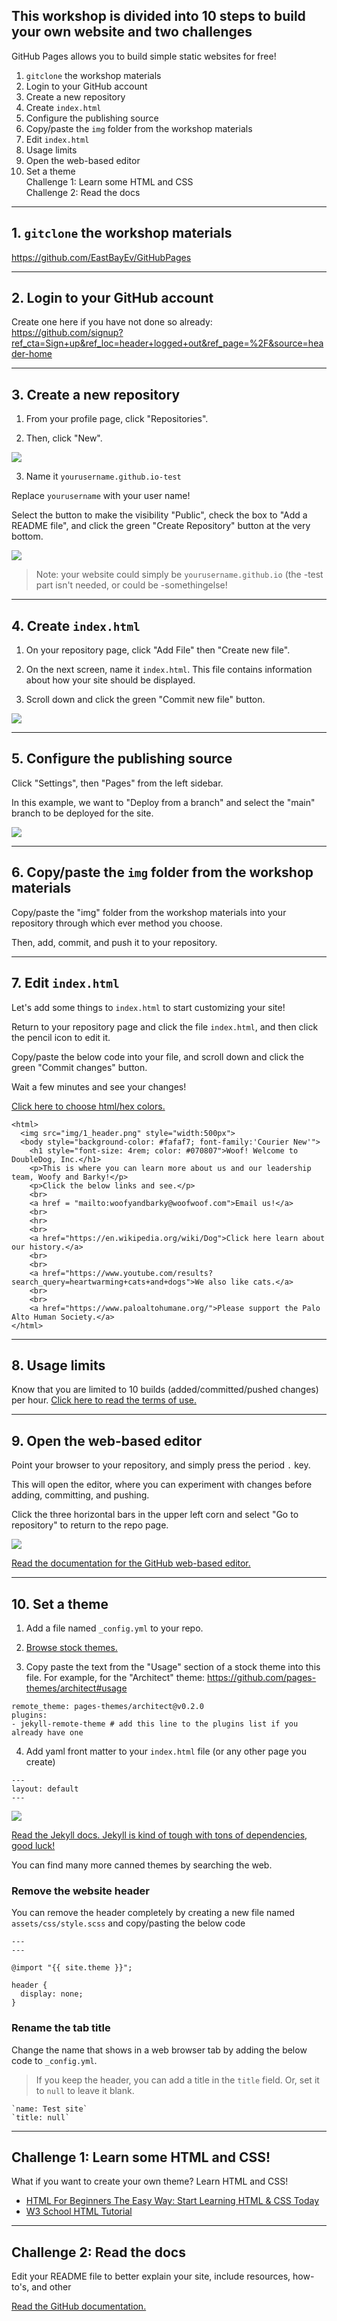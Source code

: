 ## This workshop is divided into 10 steps to build your own website and two challenges

GitHub Pages allows you to build simple static websites for free!

1. `gitclone` the workshop materials
2. Login to your GitHub account
3. Create a new repository
4. Create `index.html`
5. Configure the publishing source
6. Copy/paste the `img` folder from the workshop materials
7. Edit `index.html`
8. Usage limits
9. Open the web-based editor
10. Set a theme  
Challenge 1: Learn some HTML and CSS  
Challenge 2: Read the docs

****

## 1. `gitclone` the workshop materials

https://github.com/EastBayEv/GitHubPages

****

## 2. Login to your GitHub account

Create one here if you have not done so already: https://github.com/signup?ref_cta=Sign+up&ref_loc=header+logged+out&ref_page=%2F&source=header-home

****

## 3. Create a new repository

1. From your profile page, click "Repositories".

2. Then, click "New".

![](img/1newrepo.png)

3. Name it `yourusername.github.io-test`

Replace `yourusername` with your user name!

Select the button to make the visibility "Public", check the box to "Add a README file", and click the green "Create Repository" button at the very bottom.

![](img/2reponame.png)

> Note: your website could simply be `yourusername.github.io` (the -test part isn't needed, or could be -somethingelse!

****

## 4. Create `index.html`

1. On your repository page, click "Add File" then "Create new file".

2. On the next screen, name it `index.html`. This file contains information about how your site should be displayed.

3. Scroll down and click the green "Commit new file" button.

![](img/3create_index_html.png)

****

## 5. Configure the publishing source

Click "Settings", then "Pages" from the left sidebar.

In this example, we want to "Deploy from a branch" and select the "main" branch to be deployed for the site.

![](img/4pages.png)

****

## 6. Copy/paste the `img` folder from the workshop materials

Copy/paste the "img" folder from the workshop materials into your repository through which ever method you choose.

Then, add, commit, and push it to your repository.

****

## 7. Edit `index.html`

Let's add some things to `index.html` to start customizing your site!

Return to your repository page and click the file `index.html`, and then click the pencil icon to edit it.

Copy/paste the below code into your file, and scroll down and click the green "Commit changes" button.

Wait a few minutes and see your changes!

[Click here to choose html/hex colors.](https://www.google.com/search?client=firefox-b-1-d&q=html+color+picker)

```
<html>
  <img src="img/1_header.png" style="width:500px">
  <body style="background-color: #fafaf7; font-family:'Courier New'">
    <h1 style="font-size: 4rem; color: #070807">Woof! Welcome to DoubleDog, Inc.</h1>
    <p>This is where you can learn more about us and our leadership team, Woofy and Barky!</p>
    <p>Click the below links and see.</p>
    <br>
    <a href = "mailto:woofyandbarky@woofwoof.com">Email us!</a>
    <br>
    <hr>
    <br>                                                                                                        
    <a href="https://en.wikipedia.org/wiki/Dog">Click here learn about our history.</a>
    <br>
    <br>
    <a href="https://www.youtube.com/results?search_query=heartwarming+cats+and+dogs">We also like cats.</a>
    <br>
    <br>
    <a href="https://www.paloaltohumane.org/">Please support the Palo Alto Human Society.</a>
</html>
```

****

## 8. Usage limits

Know that you are limited to 10 builds (added/committed/pushed changes) per hour. [Click here to read the terms of use.](https://docs.github.com/en/pages/getting-started-with-github-pages/about-github-pages#limits-on-use-of-github-pages)

****

## 9. Open the web-based editor

Point your browser to your repository, and simply press the period `.` key.

This will open the editor, where you can experiment with changes before adding, committing, and pushing.

Click the three horizontal bars in the upper left corn and select "Go to repository" to return to the repo page.

![](img/6dev.png)

[Read the documentation for the GitHub web-based editor.](https://docs.github.com/en/codespaces/the-githubdev-web-based-editor)

****

## 10. Set a theme

1. Add a file named `_config.yml` to your repo.

2. [Browse stock themes.](https://pages.github.com/themes/)

3. Copy paste the text from the "Usage" section of a stock theme into this file. For example, for the "Architect" theme: https://github.com/pages-themes/architect#usage

```
remote_theme: pages-themes/architect@v0.2.0
plugins:
- jekyll-remote-theme # add this line to the plugins list if you already have one
```

4. Add yaml front matter to your `index.html` file (or any other page you create)

```
---
layout: default
---
```

![](img/7yaml.png)

[Read the Jekyll docs. Jekyll is kind of tough with tons of dependencies, good luck!](https://docs.github.com/en/pages/setting-up-a-github-pages-site-with-jekyll/about-github-pages-and-jekyll)

You can find many more canned themes by searching the web.

### Remove the website header

You can remove the header completely by creating a new file named `assets/css/style.scss` and copy/pasting the below code

```
---
---

@import "{{ site.theme }}";

header {
  display: none;
}
```

### Rename the tab title

Change the name that shows in a web browser tab by adding the below code to `_config.yml`.

> If you keep the header, you can add a title in the `title` field. Or, set it to `null` to leave it blank. 

```
`name: Test site`
`title: null`
```

****

## Challenge 1: Learn some HTML and CSS!

What if you want to create your own theme? Learn HTML and CSS!

* [HTML For Beginners The Easy Way: Start Learning HTML & CSS Today](https://html.com/)
* [W3 School HTML Tutorial](https://www.w3schools.com/html/)

****

## Challenge 2: Read the docs

Edit your README file to better explain your site, include resources, how-to's, and other

[Read the GitHub documentation.](https://docs.github.com/en/pages/getting-started-with-github-pages/about-github-pages)
